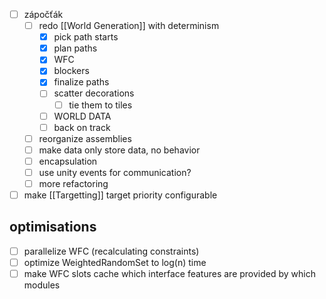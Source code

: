 - [ ] zápočťák
    - [ ] redo [[World Generation]] with determinism
        - [x] pick path starts
        - [x] plan paths
        - [x] WFC
        - [x] blockers
        - [x] finalize paths
        - [ ] scatter decorations
            - [ ] tie them to tiles
        - [ ] WORLD DATA
        - [ ] back on track
    - [ ] reorganize assemblies
    - [ ] make data only store data, no behavior
    - [ ] encapsulation
    - [ ] use unity events for communication?
    - [ ] more refactoring

- [ ] make [[Targetting]] target priority configurable

## optimisations
- [ ] parallelize WFC (recalculating constraints)
- [ ] optimize WeightedRandomSet to log(n) time
- [ ] make WFC slots cache which interface features are provided by which modules

